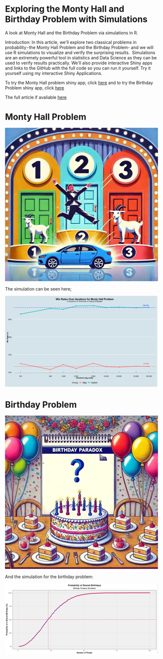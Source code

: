# Exploring the Monty Hall and Birthday Problem with Simulations
A look at Monty Hall and the Birthday Problem via simulations in R.

Introduction:
In this article, we'll explore two classical problems in probability - the Monty Hall Problem and the Birthday Problem- and we will use R simulations to visualize and verify the surprising results. 
Simulations are an extremely powerful tool in statistics and Data Science as they can be used to verify results practically.
We'll also provide interactive Shiny apps and links to the GitHub with the full code so you can run it yourself.
Try it yourself using my interactive Shiny Applications.

To try the Monty Hall problem shiny app, click [here](https://robprojects.shinyapps.io/monty_hall_app/)
and to try the Birthday Problem shiny app, click [here](https://robprojects.shinyapps.io/birthday_paradox_app/)

The full article if avaliable [here](https://medium.com/cantors-paradise/exploring-the-monty-hall-and-birthday-problem-with-simulations-9c1bca66c5f5)

# Monty Hall Problem
<img src="https://github.com/Robby955/ProbabilityPuzzles/blob/main/images/MontyHall.jpg" width="600" />

The simulation can be seen here;

<img src="https://github.com/Robby955/ProbabilityPuzzles/blob/main/images/monty.png" width="600" />




# Birthday Problem

<img src="https://github.com/Robby955/ProbabilityPuzzles/blob/main/images/birthdayparadox.png" width="600" />

And the simulation for the birthday problem:

<img src="https://github.com/Robby955/ProbabilityPuzzles/blob/main/images/birthdayplot.png" width="600" />
